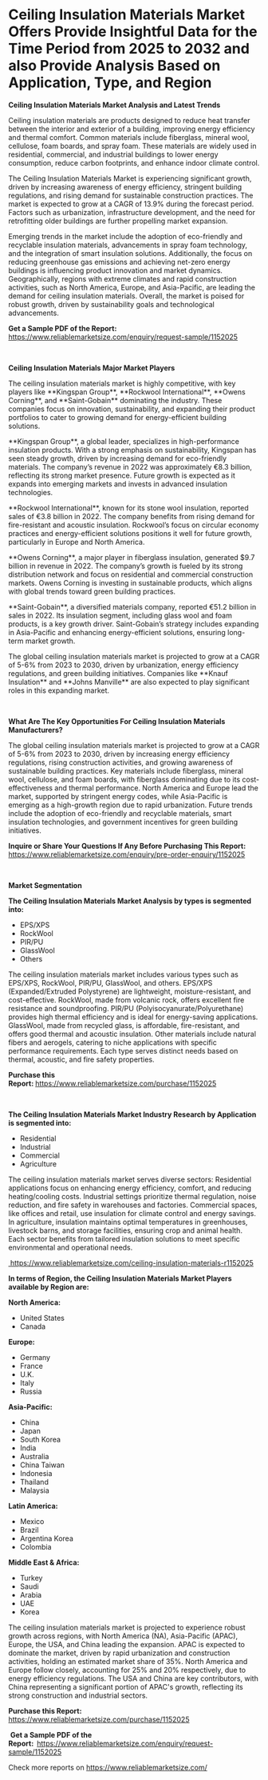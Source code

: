 <p><h1>Ceiling Insulation Materials Market Offers Provide Insightful Data for the Time Period from 2025 to 2032 and also Provide Analysis Based on Application, Type, and Region</h1></p><p><strong>Ceiling Insulation Materials Market Analysis and Latest Trends</strong></p>
<p><p>Ceiling insulation materials are products designed to reduce heat transfer between the interior and exterior of a building, improving energy efficiency and thermal comfort. Common materials include fiberglass, mineral wool, cellulose, foam boards, and spray foam. These materials are widely used in residential, commercial, and industrial buildings to lower energy consumption, reduce carbon footprints, and enhance indoor climate control.</p><p>The Ceiling Insulation Materials Market is experiencing significant growth, driven by increasing awareness of energy efficiency, stringent building regulations, and rising demand for sustainable construction practices. The market is expected to grow at a CAGR of 13.9% during the forecast period. Factors such as urbanization, infrastructure development, and the need for retrofitting older buildings are further propelling market expansion.</p><p>Emerging trends in the market include the adoption of eco-friendly and recyclable insulation materials, advancements in spray foam technology, and the integration of smart insulation solutions. Additionally, the focus on reducing greenhouse gas emissions and achieving net-zero energy buildings is influencing product innovation and market dynamics. Geographically, regions with extreme climates and rapid construction activities, such as North America, Europe, and Asia-Pacific, are leading the demand for ceiling insulation materials. Overall, the market is poised for robust growth, driven by sustainability goals and technological advancements.</p></p>
<p><strong>Get a Sample PDF of the Report:&nbsp;</strong> <a href="https://www.reliablemarketsize.com/enquiry/request-sample/1152025?utm_campaign=1939&utm_medium=2&utm_source=Github&utm_content=ia&utm_term=25012025&utm_id=ceiling-insulation-materials">https://www.reliablemarketsize.com/enquiry/request-sample/1152025</a></p>
<p>&nbsp;</p>
<p><strong>Ceiling Insulation Materials Major Market Players</strong></p>
<p><p>The ceiling insulation materials market is highly competitive, with key players like **Kingspan Group**, **Rockwool International**, **Owens Corning**, and **Saint-Gobain** dominating the industry. These companies focus on innovation, sustainability, and expanding their product portfolios to cater to growing demand for energy-efficient building solutions.</p><p>**Kingspan Group**, a global leader, specializes in high-performance insulation products. With a strong emphasis on sustainability, Kingspan has seen steady growth, driven by increasing demand for eco-friendly materials. The company’s revenue in 2022 was approximately €8.3 billion, reflecting its strong market presence. Future growth is expected as it expands into emerging markets and invests in advanced insulation technologies.</p><p>**Rockwool International**, known for its stone wool insulation, reported sales of €3.8 billion in 2022. The company benefits from rising demand for fire-resistant and acoustic insulation. Rockwool’s focus on circular economy practices and energy-efficient solutions positions it well for future growth, particularly in Europe and North America.</p><p>**Owens Corning**, a major player in fiberglass insulation, generated $9.7 billion in revenue in 2022. The company’s growth is fueled by its strong distribution network and focus on residential and commercial construction markets. Owens Corning is investing in sustainable products, which aligns with global trends toward green building practices.</p><p>**Saint-Gobain**, a diversified materials company, reported €51.2 billion in sales in 2022. Its insulation segment, including glass wool and foam products, is a key growth driver. Saint-Gobain’s strategy includes expanding in Asia-Pacific and enhancing energy-efficient solutions, ensuring long-term market growth.</p><p>The global ceiling insulation materials market is projected to grow at a CAGR of 5-6% from 2023 to 2030, driven by urbanization, energy efficiency regulations, and green building initiatives. Companies like **Knauf Insulation** and **Johns Manville** are also expected to play significant roles in this expanding market.</p></p>
<p>&nbsp;</p>
<p><strong>What Are The Key Opportunities For Ceiling Insulation Materials Manufacturers?</strong></p>
<p><p>The global ceiling insulation materials market is projected to grow at a CAGR of 5-6% from 2023 to 2030, driven by increasing energy efficiency regulations, rising construction activities, and growing awareness of sustainable building practices. Key materials include fiberglass, mineral wool, cellulose, and foam boards, with fiberglass dominating due to its cost-effectiveness and thermal performance. North America and Europe lead the market, supported by stringent energy codes, while Asia-Pacific is emerging as a high-growth region due to rapid urbanization. Future trends include the adoption of eco-friendly and recyclable materials, smart insulation technologies, and government incentives for green building initiatives.</p></p>
<p><strong>Inquire or Share Your Questions If Any Before Purchasing This Report:</strong> <a href="https://www.reliablemarketsize.com/enquiry/pre-order-enquiry/1152025?utm_campaign=1939&utm_medium=2&utm_source=Github&utm_content=ia&utm_term=25012025&utm_id=ceiling-insulation-materials">https://www.reliablemarketsize.com/enquiry/pre-order-enquiry/1152025</a></p>
<p>&nbsp;</p>
<p><strong>Market Segmentation</strong></p>
<p><strong>The Ceiling Insulation Materials Market Analysis by types is segmented into:</strong></p>
<p><ul><li>EPS/XPS</li><li>RockWool</li><li>PIR/PU</li><li>GlassWool</li><li>Others</li></ul></p>
<p><p>The ceiling insulation materials market includes various types such as EPS/XPS, RockWool, PIR/PU, GlassWool, and others. EPS/XPS (Expanded/Extruded Polystyrene) are lightweight, moisture-resistant, and cost-effective. RockWool, made from volcanic rock, offers excellent fire resistance and soundproofing. PIR/PU (Polyisocyanurate/Polyurethane) provides high thermal efficiency and is ideal for energy-saving applications. GlassWool, made from recycled glass, is affordable, fire-resistant, and offers good thermal and acoustic insulation. Other materials include natural fibers and aerogels, catering to niche applications with specific performance requirements. Each type serves distinct needs based on thermal, acoustic, and fire safety properties.</p></p>
<p><strong>Purchase this Report:&nbsp;</strong><a href="https://www.reliablemarketsize.com/purchase/1152025?utm_campaign=1939&utm_medium=2&utm_source=Github&utm_content=ia&utm_term=25012025&utm_id=ceiling-insulation-materials">https://www.reliablemarketsize.com/purchase/1152025</a></p>
<p>&nbsp;</p>
<p><strong>The Ceiling Insulation Materials Market Industry Research by Application is segmented into:</strong></p>
<p><ul><li>Residential</li><li>Industrial</li><li>Commercial</li><li>Agriculture</li></ul></p>
<p><p>The ceiling insulation materials market serves diverse sectors: Residential applications focus on enhancing energy efficiency, comfort, and reducing heating/cooling costs. Industrial settings prioritize thermal regulation, noise reduction, and fire safety in warehouses and factories. Commercial spaces, like offices and retail, use insulation for climate control and energy savings. In agriculture, insulation maintains optimal temperatures in greenhouses, livestock barns, and storage facilities, ensuring crop and animal health. Each sector benefits from tailored insulation solutions to meet specific environmental and operational needs.</p></p>
<p><a href="https://www.reliablemarketsize.com/ceiling-insulation-materials-r1152025?utm_campaign=1939&utm_medium=2&utm_source=Github&utm_content=ia&utm_term=25012025&utm_id=ceiling-insulation-materials">&nbsp;https://www.reliablemarketsize.com/ceiling-insulation-materials-r1152025</a></p>
<p><strong>In terms of Region, the Ceiling Insulation Materials Market Players available by Region are:</strong></p>
<p>
    <p> <strong> North America: </strong>
        <ul>
            <li>United States</li>
            <li>Canada</li>
        </ul>
        </p> 
    <p> <strong> Europe: </strong>
        <ul>
            <li>Germany</li>
            <li>France</li>
            <li>U.K.</li>
            <li>Italy</li>
            <li>Russia</li>
        </ul>
        </p> 
    <p> <strong> Asia-Pacific: </strong>
        <ul>
            <li>China</li>
            <li>Japan</li>
            <li>South Korea</li>
            <li>India</li>
            <li>Australia</li>
            <li>China Taiwan</li>
            <li>Indonesia</li>
            <li>Thailand</li>
            <li>Malaysia</li>
        </ul>
        </p> 
    <p> <strong> Latin America: </strong>
        <ul>
            <li>Mexico</li>
            <li>Brazil</li>
            <li>Argentina Korea</li>
            <li>Colombia</li>
        </ul>
        </p> 
    <p> <strong> Middle East & Africa: </strong>
        <ul>
            <li>Turkey</li>
            <li>Saudi</li>
            <li>Arabia</li>
            <li>UAE</li>
            <li>Korea</li>
        </ul>
    </p>
    </p>
<p><p>The ceiling insulation materials market is projected to experience robust growth across regions, with North America (NA), Asia-Pacific (APAC), Europe, the USA, and China leading the expansion. APAC is expected to dominate the market, driven by rapid urbanization and construction activities, holding an estimated market share of 35%. North America and Europe follow closely, accounting for 25% and 20% respectively, due to energy efficiency regulations. The USA and China are key contributors, with China representing a significant portion of APAC's growth, reflecting its strong construction and industrial sectors.</p></p>
<p><strong>Purchase this Report: </strong><a href="https://www.reliablemarketsize.com/purchase/1152025?utm_campaign=1939&utm_medium=2&utm_source=Github&utm_content=ia&utm_term=25012025&utm_id=ceiling-insulation-materials">https://www.reliablemarketsize.com/purchase/1152025</a></p>
<p>&nbsp;<strong>Get a Sample PDF of the Report:&nbsp;&nbsp;</strong><a href="https://www.reliablemarketsize.com/enquiry/request-sample/1152025?utm_campaign=1939&utm_medium=2&utm_source=Github&utm_content=ia&utm_term=25012025&utm_id=ceiling-insulation-materials">https://www.reliablemarketsize.com/enquiry/request-sample/1152025</a></p>
<p><strong></strong></p>
<p>Check more reports on <a href="https://www.reliablemarketsize.com/?utm_campaign=1939&utm_medium=2&utm_source=Github&utm_content=ia&utm_term=25012025&utm_id=ceiling-insulation-materials">https://www.reliablemarketsize.com/</a></p>